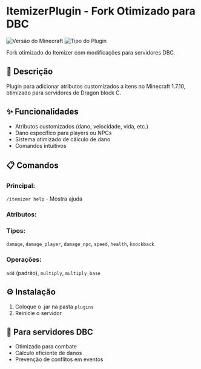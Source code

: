 # ItemizerPlugin - Fork Otimizado para DBC

![Versão do Minecraft](https://img.shields.io/badge/Minecraft-1.7.10-yellowgreen) ![Tipo do Plugin](https://img.shields.io/badge/Type-Item%20Attributes-blue)

Fork otimizado do Itemizer com modificações para servidores DBC.

## 📝 Descrição
Plugin para adicionar atributos customizados a itens no Minecraft 1.7.10, otimizado para servidores de Dragon block C.

## ✨ Funcionalidades
- Atributos customizados (dano, velocidade, vida, etc.)
- Dano específico para players ou NPCs
- Sistema otimizado de cálculo de dano
- Comandos intuitivos

## 📋 Comandos
### Principal:
`/itemizer help` - Mostra ajuda

### Atributos:


### Tipos:
`damage`, `damage_player`, `damage_npc`, `speed`, `health`, `knockback`

### Operações:
`add` (padrão), `multiply`, `multiply_base`

## ⚙️ Instalação
1. Coloque o .jar na pasta `plugins`
2. Reinicie o servidor

## 🔧 Para servidores DBC
- Otimizado para combate
- Cálculo eficiente de danos
- Prevenção de conflitos em eventos
